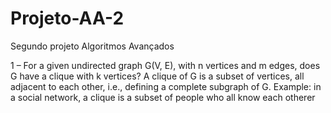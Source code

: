 # Projeto-AA-2

Segundo projeto Algoritmos Avançados

1 – For a given undirected graph G(V, E), with n vertices and m edges, does G have a clique with k
vertices? A clique of G is a subset of vertices, all adjacent to each other, i.e., defining a complete
subgraph of G. Example: in a social network, a clique is a subset of people who all know each otherer
